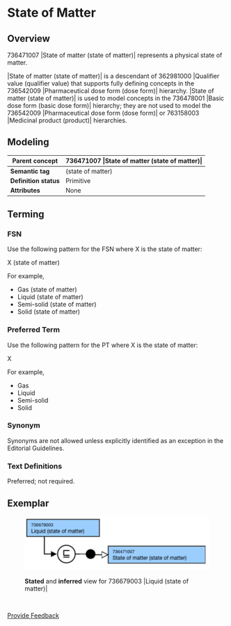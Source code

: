 # State of Matter

## Overview

736471007 |State of matter (state of matter)| represents a physical state of matter.

|State of matter (state of matter)| is a descendant of 362981000 |Qualifier value (qualifier value) that supports fully defining concepts in the 736542009 |Pharmaceutical dose form (dose form)| hierarchy. |State of matter (state of matter)| is used to model concepts in the 736478001 |Basic dose form (basic dose form)| hierarchy; they are not used to model the 736542009 |Pharmaceutical dose form (dose form)| or 763158003 |Medicinal product (product)| hierarchies.

## Modeling

| **Parent concept**    | 736471007 \|State of matter (state of matter)\| |
| --------------------- | ----------------------------------------------- |
| **Semantic tag**      | (state of matter)                               |
| **Definition status** | Primitive                                       |
| **Attributes**        | None                                            |

## Terming

### FSN

Use the following pattern for the FSN where X is the state of matter:

X (state of matter)

For example,

* Gas (state of matter)
* Liquid (state of matter)
* Semi-solid (state of matter)
* Solid (state of matter)

### Preferred Term

Use the following pattern for the PT where X is the state of matter:

X

For example,

* Gas
* Liquid
* Semi-solid
* Solid

### Synonym

Synonyms are not allowed unless explicitly identified as an exception in the Editorial Guidelines.

### Text Definitions

Preferred; not required.

## Exemplar

<figure><img src="../../../../../../../.gitbook/assets/image (99).png" alt=""><figcaption><p><strong>Stated</strong> and <strong>inferred</strong> view for 736679003 |Liquid (state of matter)|</p></figcaption></figure>

<figure><img src="../../../../../../../authoring/pharmaceutical-and-biologic-product/images/174691147.png" alt=""><figcaption></figcaption></figure>






<a href="https://docs.google.com/forms/d/e/1FAIpQLScTmbZIf0UEQwYDkY27EEWBkaiYkHSbR0_9DmFrMLXoQLyL7Q/viewform?usp=pp_url&entry.1767247133=SCT+Editorial+Guide&entry.670899847=State%20of%20Matter" class="button primary">Provide Feedback</a>
